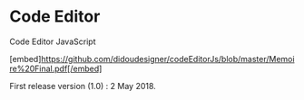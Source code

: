 # Code Editor
Code Editor JavaScript

[embed]https://github.com/didoudesigner/codeEditorJs/blob/master/Memoire%20Final.pdf[/embed]

First release version (1.0) : 2 May 2018.
